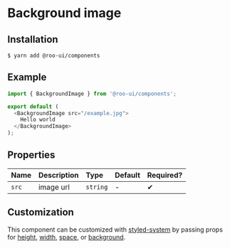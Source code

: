 # Background image

<!-- STORY -->

## Installation

```shell
$ yarn add @roo-ui/components
```

## Example

```js
import { BackgroundImage } from '@roo-ui/components';

export default (
  <BackgroundImage src="/example.jpg">
    Hello world
  </BackgroundImage>
);
```

## Properties

| Name  | Description | Type     | Default | Required? |
|:------|:------------|:---------|:--------|:----------|
| `src` | image url   | `string` | -       | ✔︎         |

## Customization

This component can be customized with [styled-system](https://jxnblk.com/styled-system) by passing props for [height](http://jxnblk.com/styled-system/table#layout), 
[width](https://jxnblk.com/styled-system#width),
[space](https://jxnblk.com/styled-system#space-theming), or
[background](http://jxnblk.com/styled-system/table#background).
